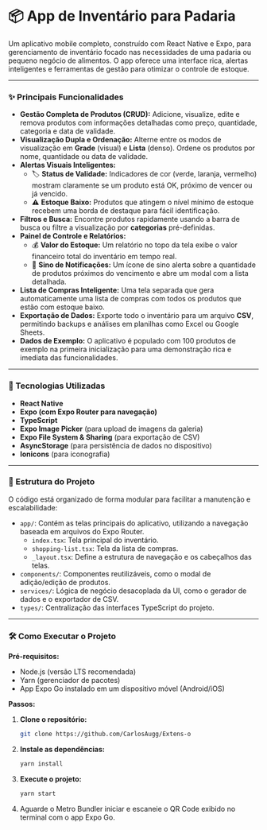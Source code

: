 # 📦 App de Inventário para Padaria

Um aplicativo mobile completo, construído com React Native e Expo, para gerenciamento de inventário focado nas necessidades de uma padaria ou pequeno negócio de alimentos. O app oferece uma interface rica, alertas inteligentes e ferramentas de gestão para otimizar o controle de estoque.

---

### ✨ Principais Funcionalidades

*   **Gestão Completa de Produtos (CRUD):** Adicione, visualize, edite e remova produtos com informações detalhadas como preço, quantidade, categoria e data de validade.
*   **Visualização Dupla e Ordenação:** Alterne entre os modos de visualização em **Grade** (visual) e **Lista** (denso). Ordene os produtos por nome, quantidade ou data de validade.
*   **Alertas Visuais Inteligentes:**
    *   🏷️ **Status de Validade:** Indicadores de cor (verde, laranja, vermelho) mostram claramente se um produto está OK, próximo de vencer ou já vencido.
    *   ⚠️ **Estoque Baixo:** Produtos que atingem o nível mínimo de estoque recebem uma borda de destaque para fácil identificação.
*   **Filtros e Busca:** Encontre produtos rapidamente usando a barra de busca ou filtre a visualização por **categorias** pré-definidas.
*   **Painel de Controle e Relatórios:**
    *   💰 **Valor do Estoque:** Um relatório no topo da tela exibe o valor financeiro total do inventário em tempo real.
    *   🔔 **Sino de Notificações:** Um ícone de sino alerta sobre a quantidade de produtos próximos do vencimento e abre um modal com a lista detalhada.
*   **Lista de Compras Inteligente:** Uma tela separada que gera automaticamente uma lista de compras com todos os produtos que estão com estoque baixo.
*   **Exportação de Dados:** Exporte todo o inventário para um arquivo **CSV**, permitindo backups e análises em planilhas como Excel ou Google Sheets.
*   **Dados de Exemplo:** O aplicativo é populado com 100 produtos de exemplo na primeira inicialização para uma demonstração rica e imediata das funcionalidades.

---

### 🚀 Tecnologias Utilizadas

*   **React Native**
*   **Expo (com Expo Router para navegação)**
*   **TypeScript**
*   **Expo Image Picker** (para upload de imagens da galeria)
*   **Expo File System & Sharing** (para exportação de CSV)
*   **AsyncStorage** (para persistência de dados no dispositivo)
*   **Ionicons** (para iconografia)

---

### 📂 Estrutura do Projeto

O código está organizado de forma modular para facilitar a manutenção e escalabilidade:

-   `app/`: Contém as telas principais do aplicativo, utilizando a navegação baseada em arquivos do Expo Router.
    -   `index.tsx`: Tela principal do inventário.
    -   `shopping-list.tsx`: Tela da lista de compras.
    -   `_layout.tsx`: Define a estrutura de navegação e os cabeçalhos das telas.
-   `components/`: Componentes reutilizáveis, como o modal de adição/edição de produtos.
-   `services/`: Lógica de negócio desacoplada da UI, como o gerador de dados e o exportador de CSV.
-   `types/`: Centralização das interfaces TypeScript do projeto.

---

### 🛠️ Como Executar o Projeto

**Pré-requisitos:**
*   Node.js (versão LTS recomendada)
*   Yarn (gerenciador de pacotes)
*   App Expo Go instalado em um dispositivo móvel (Android/iOS)

**Passos:**

1.  **Clone o repositório:**
    ```bash
    git clone https://github.com/CarlosAugg/Extens-o
    ```

2.  **Instale as dependências:**
    ```bash
    yarn install
    ```

3.  **Execute o projeto:**
    ```bash
    yarn start
    ```

4.  Aguarde o Metro Bundler iniciar e escaneie o QR Code exibido no terminal com o app Expo Go.
